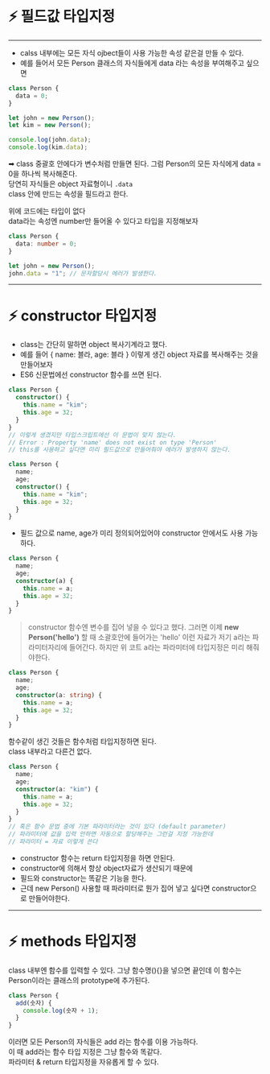 # ⚡️ 필드값 타입지정

---

- calss 내부에는 모든 자식 ojbect들이 사용 가능한 속성 같은걸 만들 수 있다.
- 예를 들어서 모든 Person 클래스의 자식들에게 data 라는 속성을 부여해주고 싶으면

```ts
class Person {
  data = 0;
}

let john = new Person();
let kim = new Person();

console.log(john.data);
console.log(kim.data);
```

➡ class 중괄호 안에다가 변수처럼 만들면 된다.
그럼 Person의 모든 자식에게 data = 0을 하나씩 복사해준다.</br>
당연히 자식들은 object 자료형이니 `.data`</br>
class 안에 만드는 속성을 필드라고 한다.</br>

위에 코드에는 타입이 없다</br>
data라는 속성엔 number만 들어올 수 있다고 타입을 지정해보자

```ts
class Person {
  data: number = 0;
}

let john = new Person();
john.data = "1"; // 문자할당시 에러가 발생한다.
```

---

# ⚡️ constructor 타입지정

- class는 간단히 말하면 object 복사기계라고 했다.
- 예를 들어 { name: 블라, age: 블라 } 이렇게 생긴 object 자료를 복사해주는 것을 만들어보자
- ES6 신문법에선 constructor 함수를 쓰면 된다.

```ts
class Person {
  constructor() {
    this.name = "kim";
    this.age = 32;
  }
}
// 이렇게 생겼지만 타입스크립트에선 이 문법이 맞지 않는다.
// Error : Property 'name' does not exist on type 'Person'
// this를 사용하고 싶다면 미리 필드값으로 만들어줘야 에러가 발생하지 않는다.
```

```ts
class Person {
  name;
  age;
  constructor() {
    this.name = "kim";
    this.age = 32;
  }
}
```

- 필드 값으로 name, age가 미리 정의되어있어야 constructor 안에서도 사용 가능하다.
  </br>

```ts
class Person {
  name;
  age;
  constructor(a) {
    this.name = a;
    this.age = 32;
  }
}
```

> constructor 함수엔 변수를 집어 넣을 수 있다고 했다.
> 그러면 이제 **new Person('hello')** 할 때 소괄호안에 들어가는 'hello' 이런 자료가 저기 a라는 파라미터자리에 들어간다.
> 하지만 위 코트 a라는 파라미터에 타입지정은 미리 해줘야한다.

```ts
class Person {
  name;
  age;
  constructor(a: string) {
    this.name = a;
    this.age = 32;
  }
}
```

함수같이 생긴 것들은 함수처럼 타입지정하면 된다.</br>
class 내부라고 다른건 없다.</br>

```ts
class Person {
  name;
  age;
  constructor(a: "kim") {
    this.name = a;
    this.age = 32;
  }
}
// 혹은 함수 문법 중에 기본 파라미터라는 것이 있다 (default parameter)
// 파라미터에 값을 입력 안하면 자동으로 할당해주는 그런걸 지정 가능한데
// 파라미터 = 자료 이렇게 쓴다
```

- constructor 함수는 return 타입지정을 하면 안된다.
- constructor에 의해서 항상 object자료가 생산되기 때문에
- 필드와 constructor는 똑같은 기능을 한다.
- 근데 new Person() 사용할 때 파라미터로 뭔가 집어 넣고 싶다면 constructor으로 만들어야한다.

---

# ⚡️ methods 타입지정

class 내부엔 함수를 입력할 수 있다.
그냥 함수명(){}을 넣으면 끝인데 이 함수는 Person이라는 클래스의 prototype에 추가된다.

```ts
class Person {
  add(숫자) {
    console.log(숫자 + 1);
  }
}
```

이러면 모든 Person의 자식들은 add 라는 함수를 이용 가능하다.</br>
이 때 add라는 함수 타입 지정은 그냥 함수와 똑같다.</br>
파라미터 & return 타입지정을 자유롭게 할 수 있다.</br>
